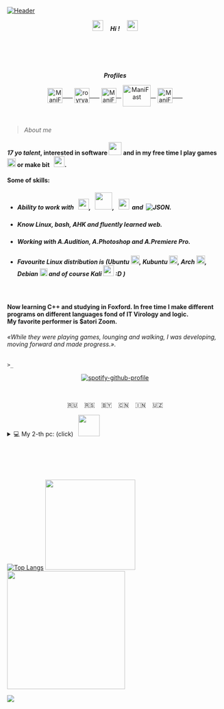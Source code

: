 <!-- 27/04/21 --> 
 <!-- https://www.youtube.com/watch?v=uykVCZpi7SU&ab_channel=JohnDodd -->
[![Header](https://github.com/Stas-inside/Stas-inside/blob/main/assets/headerMain3.png)](https://www.youtube.com/watch?v=804cYaQqn_A)

<p align="center"><i><a href="https://disk.yandex.ru/d/FU2ypphTf5gv1Q"><img src="https://cdn.discordapp.com/emojis/974278985632600074.gif?size=96&quality=lossless" width="25"/></a><b>     Hi !     </b><a href="https://disk.yandex.ru/d/FU2ypphTf5gv1Q"><img src="https://user-images.githubusercontent.com/75932477/153186735-654c2334-8436-4a52-b266-577ce19bdf68.gif" width="25"/></a></i></p>

#  
<!--
[![Telegram](https://img.shields.io/static/v1?label=&message=Telegram&color=00B1FF?style=for-the-badge&logo=Telegram&color=00B1FF)](https://t.me/Mani_Fast)
[![Steam](https://img.shields.io/static/v1?label=&message=Steam&color=000000?style=for-the-badge&logo=Steam&style=flat-square)](steamcommunity.com/id/manifast/)
[![YouTube](https://img.shields.io/static/v1?label=&message=YouTube&color=FF1515?style=for-the-badge&logo=YouTube&style=flat-square)](https://www.youtube.com/channel/UCKcWOEWJ1hrUW1irBZz-8xQ)
![Discord#8021](https://img.shields.io/static/v1?label=Discord&message=ManiFast#8021&color=7289D9?style=for-the-badge&logo=Discord&style=flat-square)
![Spotify](https://img.shields.io/static/v1?label=Spotify&message=ManiFast&color=1ED760?style=for-the-badge&logo=Spotify&style=flat-square)
-->
<p align="center">
<i><b>Profiles</b></i>
</p>

<p align="center">
<a href="https://www.youtube.com/channel/UCKcWOEWJ1hrUW1irBZz-8xQ" target="blank"><img align="center" src="https://cdn.icon-icons.com/icons2/2699/PNG/512/youtube_logo_icon_168737.png" alt="ManiFast" height="35" width="35" />      </a>
<a href="https://www.instagram.com/mani_fastt/" target="blank"><img align="center" src="https://brandpalettes.com/wp-content/uploads/2018/10/Instagram.png" alt="royryando" height="35" width="35" />      </a>
<a href="https://steamcommunity.com/id/manifast/" target="blank"><img align="center" src="https://camo.githubusercontent.com/2e51cfa2846afbace22819d8c7dd9afad50d0a414ad1d7d30e811952706f548d/68747470733a2f2f6564656e742e6769746875622e696f2f537570657254696e7949636f6e732f696d616765732f7376672f737465616d2e737667" alt="ManiFast" height="35" width="35" />   </a>
<a href="https://www.deviantart.com/manifaststas" target="blank"><img align="center" src="https://user-images.githubusercontent.com/62830326/189595654-a3afee29-faf1-42ed-9553-76ce8252556b.png" alt="ManiFast" height="50" width="65" />   </a>
<a href="https://t.me/Mani_Fast" target="blank"><img align="center" src="https://camo.githubusercontent.com/f4b401dd7cd9b7840fd31acafd49e151a80e4c9600bf219934461b96dd98e013/68747470733a2f2f6564656e742e6769746875622e696f2f537570657254696e7949636f6e732f696d616765732f7376672f74656c656772616d2e737667" alt="ManiFast" height="35" width="35" />      </a>
 
<!--<a href="https://open.spotify.com/user/royryando?si=kElixxsSRBy-LvwevKkzkw" target="blank"><img align="center" src="https://camo.githubusercontent.com/15d4e1b8bf3ed25b7131cc93f248f86cc42deaf9e19fdb61aa1ba3b46e0400a5/68747470733a2f2f6564656e742e6769746875622e696f2f537570657254696e7949636f6e732f696d616765732f7376672f73706f746966792e737667" alt="royryando" height="35" width="35" /></a>
 
<a href="https://www.deviantart.com/manifaststas" target="blank"><img align="center" src="https://pngpress.com/wp-content/uploads/2020/03/Deviantart-Logo-Transparent.png" alt="ManiFast" height="35" width="35" /></a>-->
 
</p>

  
<!-- *** -->
>_About me_   <img src="https://cdn.discordapp.com/emojis/952168776328163338.gif?size=96&quality=lossless" width="15">

#### *17 yo talent*, interested in software <img src="https://user-images.githubusercontent.com/75932477/153189525-485cff64-73e6-460a-ab6e-903c7c899395.gif" width="30"/> and in my free time I play games  <img src="https://cdn.discordapp.com/emojis/710971603328041050.webp?size=96&quality=lossless" width="20"> or make bit   <img src="https://cdn.discordapp.com/emojis/994044420192215120.gif?size=96&quality=lossless" width="25">.
#### Some of skills:
+ ##### Ability to work with   <img src="https://cdn.discordapp.com/emojis/763438000687415306.webp?size=96&quality=lossless" width="25">,   <img src="https://cdn.discordapp.com/emojis/763438061501022209.webp?size=96&quality=lossless" width="40">,   <img src="https://cdn.discordapp.com/emojis/903036002334048317.webp?size=96&quality=lossless" width="25">  and  ![JSON](https://img.shields.io/static/v1?label=&message=JSON&color=0D1117&logo=JSON).
+ ##### Know Linux, bash, AHK and fluently learned web.
+ ##### Working with A.Audition, A.Photoshop and A.Premiere Pro.
+ ##### Favourite Linux distribution is (Ubuntu <img src="https://cdn.discordapp.com/emojis/932093468954738718.webp?size=96&quality=lossless" width="20">, Kubuntu <img src="https://cdn.discordapp.com/emojis/932091185122664449.webp?size=96&quality=lossless" width="20">, Arch <img src="https://cdn.discordapp.com/emojis/923356424946483292.webp?size=96&quality=lossless" width="20">, Debian <img src="https://cdn.discordapp.com/emojis/932091501402521672.webp?size=96&quality=lossless" width="18"> and of course Kali <img src="https://cdn.discordapp.com/emojis/932093234891608086.webp?size=96&quality=lossless" width="25"> :D )
<!--![C++](https://img.shields.io/badge/-C++-090909?style=for-the-badge&logo=C%2b%2b%&logoColor=6296CC)-->
 
 
 
#### Now learning C++ and studying in Foxford. In free time I make different programs on different languages fond of IT Virology and logic.</br> My favorite performer is $atori Zoom.
###### *«While they were playing games, lounging and walking, I was developing, moving forward and made progress.»*.
<!--#### I l<img src="https://cdn.discordapp.com/emojis/974236147943358464.gif?size=96&quality=lossless" width="25">ve what I do and I get high when everything works out ✔️.-->
`>_`

<p align="center">
<a href="https://spotify-github-profile.vercel.app/api/view.svg?uid=237qyqinklwe1q10e0lreu6il&redirect=true">
<img src="https://spotify-github-profile.vercel.app/api/view.svg?uid=237qyqinklwe1q10e0lreu6il&cover_image=true&theme=novatorem" alt="spotify-github-profile">
</a>
</p>


 
 
<!--
[![Telegram](https://img.shields.io/badge/-Telegram-0D1117?style=for-the-badge&logo=Telegram)](https://t.me/Mani_Fast)
[![Steam](https://img.shields.io/badge/-Steam-0D1117?style=for-the-badge&logo=Steam)](https://steamcommunity.com/id/manifast/)
[![YouTube](https://img.shields.io/badge/-YouTube-0D1117?style=for-the-badge&logo=YouTube)](https://www.youtube.com/channel/UCKcWOEWJ1hrUW1irBZz-8xQ)
[![Instagram](https://img.shields.io/badge/-Instagram-0D1117?style=for-the-badge&logo=Instagram)](https://www.instagram.com/mani_fastt/)
[![Deviantart](https://img.shields.io/badge/-DeviantArt-0D1117?style=for-the-badge&logo=DeviantArt)](https://www.deviantart.com/manifaststas)
-->
 
<p align="center">🇷🇺<img src="https://cdn.discordapp.com/emojis/923655187015553024.webp?size=96&quality=lossless" width="15">🇷🇸<img src="https://cdn.discordapp.com/emojis/923655187015553024.webp?size=96&quality=lossless" width="15">🇧🇾<img src="https://cdn.discordapp.com/emojis/923655187015553024.webp?size=96&quality=lossless" width="15">🇨🇳<img src="https://cdn.discordapp.com/emojis/923655187015553024.webp?size=96&quality=lossless" width="15">🇮🇳<img src="https://cdn.discordapp.com/emojis/923655187015553024.webp?size=96&quality=lossless" width="15">🇺🇿
</p>

<!--
![Battle](https://img.shields.io/badge/-Battle.net-0D1117?style=for-the-badge&logo=Battle.net) - ManiFast#2325
![Discord](https://img.shields.io/badge/-Discord-0D1117?style=for-the-badge&logo=Discord) - !ManiFast#6685
![Spotify](https://img.shields.io/badge/-Spotify-0D1117?style=for-the-badge&logo=Spotify) - ManiFa$t
 -->
  
  
 <!-- <img src="https://images-ext-1.discordapp.net/external/yZbwbJqsqcVdejYUVXqqYgmlYlIout-tCcYizOtXEWE/https/media.discordapp.net/attachments/851143791083257886/851771495691714570/embed.png" width="1500"/> -->
  
 <details>
<summary>💻 My 2-th pc: (click)   <img src="https://c.tenor.com/y2JXkY1pXkwAAAAM/cat-computer.gif" width="50"/></summary>
<p>
 
<strong> 💎 Monitors: </strong> 1.(BENQ 4k FHD 32* EW3270) | 2.(Dell FHD 24* S2419H ␡)
 
<strong> 💎 Video cards: </strong> 1.(ASUS GeForce GTX 1060 6GB ROG Strix OC Edition VR) | 2.(EVGA GeForce GTX 1060 6GB)
 
<strong> 🔥 Processor : </strong> Intel® Core i3 9th
 
<strong> ♫ Bass speakers <3: </strong> Yamaha x2, Microlab TMN 1

<strong> 💎 RAM: </strong> Crucial ballistix 8gb
 
<strong> ▆ Case: </strong> Thermaltake Versa J24 Tempered Glass RGB Edition
 
 Sensitive : DPI:750 | CSGO:1.70
 
 at the time of writing 18/07/2020
</p>
</details>
 
 #  
<!-- ![Anurag's GitHub stats](https://github-readme-stats.vercel.app/api?username=Stas-inside&show_icons=true&theme=tokyonight&bg_color=DEG,0082FF,00B1FF,00D2FF) -->
[![Top Langs](https://github-readme-stats.vercel.app/api/top-langs/?username=ManiFast&layout=compact)](https://github.com/anuraghazra/github-readme-stats)
<img src="https://media3.giphy.com/media/xndHaRIcvge5y/giphy.gif?cid=790b7611922f015e7a2b7f20869ff7a6e9c845abd6dcffd4&rid=giphy.gif&ct=g" width="210"/><img src="https://media.giphy.com/media/Im5ViAG58iLLYPW2jl/giphy.gif" width="275"/>

<a href="https://disk.yandex.ru/d/FU2ypphTf5gv1Q">![](https://github.com/Stas-inside/Stas-inside/blob/main/github-user-contribution.svg)</a>

<!--[![Header](https://github.com/Stas-inside/Stas-inside/blob/main/assets/qr-code-636f92247a892c78001a0583c3d2ee06.png)](https://www.youtube.com/channel/UCKcWOEWJ1hrUW1irBZz-8xQ)-->
